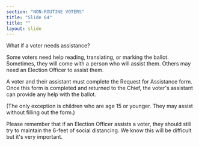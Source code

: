 ```yaml
---
section: "NON-ROUTINE VOTERS"
title: "Slide 64"
title: ""
layout: slide
---
```


What if a voter needs assistance?

Some voters need help reading, translating, or marking the ballot. Sometimes, they will come with a person who will assist them. Others may need an Election Officer to assist them.

A voter and their assistant must complete the Request for Assistance form. Once this form is completed and returned to the Chief, the voter's assistant can provide any help with the ballot.

(The only exception is children who are age 15 or younger. They may assist without filling out the form.)

Please remember that if an Election Officer assists a voter, they should still try to maintain the 6-feet of social distancing. We know this will be difficult but it's very important.




